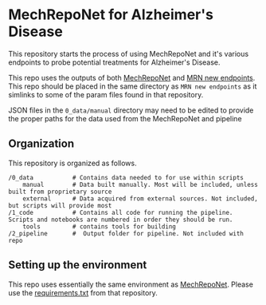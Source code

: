# MechRepoNet for Alzheimer's Disease

This repository starts the process of using MechRepoNet and it's various
endpoints to probe potential treatments for Alzheimer's Disease.

This repo uses the outputs of both [MechRepoNet](https://github.com/SuLab/MechRepoNet) and
[MRN new endpoints](https://github.com/SuLab/MRN_new_endpoints/).
This repo should be placed in the same directory as `MRN new endpoints` as it simlinks
to some of the param files found in that repository.

JSON files in the `0_data/manual` directory may need to be edited to provide the proper
paths for the data used from the MechRepoNet and pipeline

## Organization

This repository is organized as follows.

```
/0_data           # Contains data needed to for use within scripts
    manual        # Data built manually. Most will be included, unless built from proprietary source
    external      # Data acquired from external sources. Not included, but scripts will provide most
/1_code           # Contains all code for running the pipeline. Scripts and notebooks are numbered in order they should be run.
    tools         # contains tools for building
/2_pipeline       #  Output folder for pipeline. Not included with repo

```

## Setting up the environment

This repo uses essentially the same environment as [MechRepoNet](https://github.com/SuLab/MechRepoNet).
Please use the [requirements.txt](https://github.com/SuLab/MechRepoNet/blob/main/requirements.txt) from that
repository.


